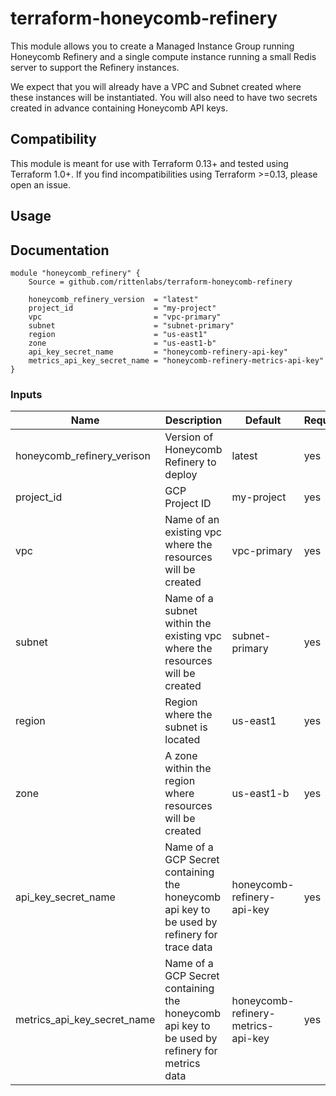 # terraform-honeycomb-refinery

This module allows you to create a Managed Instance Group running Honeycomb Refinery and a single compute instance running a small Redis server to support the Refinery instances.

We expect that you will already have a VPC and Subnet created where these instances will be instantiated. You will also need to have two secrets created in advance containing Honeycomb API keys.

## Compatibility

This module is meant for use with Terraform 0.13+ and tested using Terraform 1.0+. If you find incompatibilities using Terraform >=0.13, please open an issue.

## Usage

## Documentation

```hcl
module "honeycomb_refinery" {
    Source = github.com/rittenlabs/terraform-honeycomb-refinery

    honeycomb_refinery_version  = "latest"
    project_id                  = "my-project"
    vpc                         = "vpc-primary"
    subnet                      = "subnet-primary"
    region                      = "us-east1"
    zone                        = "us-east1-b"
    api_key_secret_name         = "honeycomb-refinery-api-key"
    metrics_api_key_secret_name = "honeycomb-refinery-metrics-api-key"
}

```

### Inputs

| Name                        | Description                                                                                   | Default                            | Required |
| --------------------------- | --------------------------------------------------------------------------------------------- | ---------------------------------- | -------- |
| honeycomb_refinery_verison  | Version of Honeycomb Refinery to deploy                                                       | latest                             | yes      |
| project_id                  | GCP Project ID                                                                                | my-project                         | yes      |
| vpc                         | Name of an existing vpc where the resources will be created                                   | vpc-primary                        | yes      |
| subnet                      | Name of a subnet within the existing vpc where the resources will be created                  | subnet-primary                     | yes      |
| region                      | Region where the subnet is located                                                            | us-east1                           | yes      |
| zone                        | A zone within the region where resources will be created                                      | us-east1-b                         | yes      |
| api_key_secret_name         | Name of a GCP Secret containing the honeycomb api key to be used by refinery for trace data   | honeycomb-refinery-api-key         | yes      |
| metrics_api_key_secret_name | Name of a GCP Secret containing the honeycomb api key to be used by refinery for metrics data | honeycomb-refinery-metrics-api-key | yes      |
